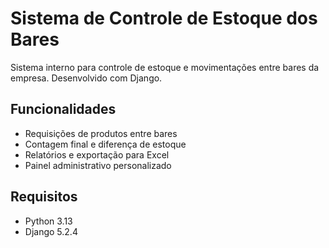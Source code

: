 # Sistema de Controle de Estoque dos Bares

Sistema interno para controle de estoque e movimentações entre bares da empresa.
Desenvolvido com Django.

## Funcionalidades
- Requisições de produtos entre bares
- Contagem final e diferença de estoque
- Relatórios e exportação para Excel
- Painel administrativo personalizado

## Requisitos
- Python 3.13
- Django 5.2.4
